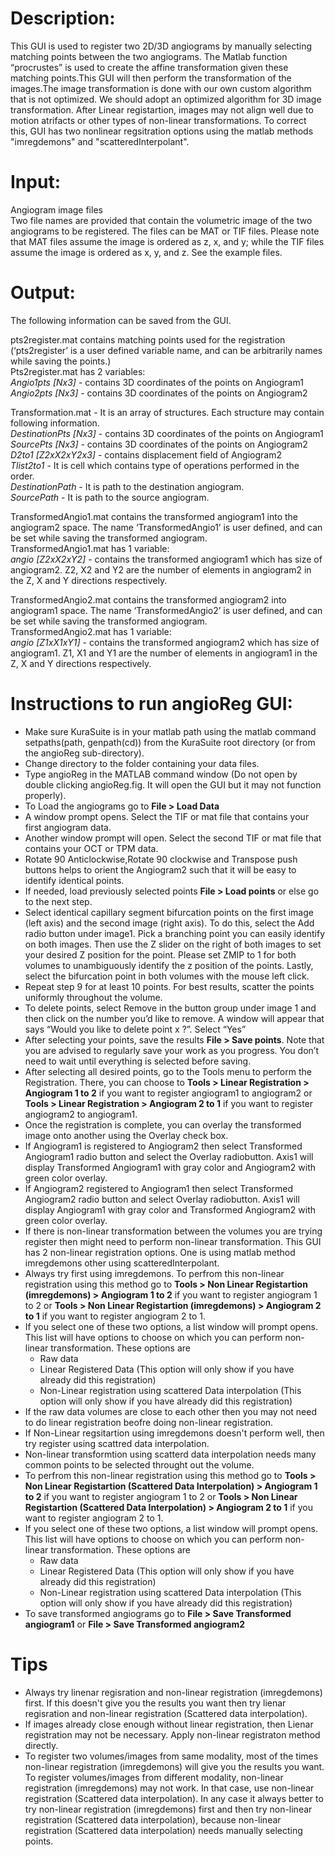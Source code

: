 

# Description:
This GUI is used to register two 2D/3D angiograms by manually selecting matching points between the two angiograms. The Matlab function “procrustes” is used to create the affine transformation given these matching points.This GUI will then perform the transformation of the images.The image transformation is done with our own custom algorithm that is not optimized. We should adopt an optimized algorithm for 3D image transformation. After Linear registartion, images may not align well due to motion atrifacts or other types of non-linear transformations. To correct this, GUI has two nonlinear regsitration options using the matlab methods "imregdemons" and "scatteredInterpolant". 

# Input: 
Angiogram image files <br/>
Two file names are provided that contain the volumetric image of the two angiograms to be registered. The files can be MAT or TIF files. Please note that MAT files assume the image is ordered as z, x, and y; while the TIF files assume the image is ordered as x, y, and z. See the example files.

# Output: 
The following information can be saved from the GUI.

pts2register.mat contains matching points used for the registration (‘pts2register’ is a user defined variable name, and can be arbitrarily names while saving the points.) <br/>
Pts2register.mat has 2 variables: <br/>
*Angio1pts [Nx3]* - contains 3D coordinates of the points on Angiogram1 <br/>
*Angio2pts [Nx3]* - contains 3D coordinates of the points on Angiogram2

Transformation.mat - It is an array of structures. Each structure may contain following information. <br/>
*DestinationPts [Nx3]* - contains 3D coordinates of the points on Angiogram1 <br/>
*SourcePts [Nx3]* - contains 3D coordinates of the points on Angiogram2  <br/>
*D2to1 [Z2xX2xY2x3]* - contains displacement field of Angiogram2  <br/>
*Tlist2to1* - It is cell which contains type of operations performed in the order.  <br/>
*DestinationPath* - It is path to the  destination angiogram. <br/>
*SourcePath* - It is path to the source angiogram.


TransformedAngio1.mat contains the transformed angiogram1 into the angiogram2 space. The name ‘TransformedAngio1’ is user defined, and can be set while saving the transformed angiogram. <br/>
TransformedAngio1.mat has 1 variable: <br/>
*angio [Z2xX2xY2]* - contains the transformed angiogram1 which has size of angiogram2. Z2, X2 and Y2 are the number of elements in angiogram2 in the Z, X and Y directions respectively.

TransformedAngio2.mat contains the transformed angiogram2 into angiogram1 space. The name ‘TransformedAngio2’ is user defined, and can be set while saving the transformed angiogram. <br/>
TransformedAngio2.mat has 1 variable: <br/>
*angio [Z1xX1xY1]* - contains the transformed angiogram2 which has size of angiogram1. Z1, X1 and Y1 are the number of elements in angiogram1 in the Z, X and Y directions respectively.

# Instructions to run angioReg GUI:
* Make sure KuraSuite is in your matlab path using the matlab command setpaths(path, genpath(cd)) from the KuraSuite root directory (or from the angioReg sub-directory).
* Change directory to the folder containing your data files.
* Type angioReg in the MATLAB command window (Do not open by double clicking angioReg.fig. It will open the GUI but it may not function properly).
* To Load the angiograms go to **File > Load Data**
* A window prompt opens. Select the TIF or mat file that contains your first angiogram data.
* Another window prompt will open. Select the second TIF or mat file that contains your OCT or TPM data.
* Rotate 90 Anticlockwise,Rotate 90 clockwise and Transpose push buttons helps to orient the Angiogram2 such that it will be easy to identify identical points.
* If needed, load previously selected points **File > Load points** or else go to the next step.
* Select identical capillary segment bifurcation points on the first image (left axis) and the second image (right axis). To do this, select the Add radio button under image1. Pick a branching point you can easily identify on both images. Then use the Z slider on the right of both images to set your desired Z position for the point. Please set ZMIP to 1 for both volumes to unambiguously identify the z position of the points. Lastly, select the bifurcation point in both volumes with the mouse left click.
* Repeat step 9 for at least 10 points. For best results, scatter the points uniformly throughout the volume. 
* To delete points, select Remove in the button group under image 1 and then click on the number you’d like to remove. A window will appear that says “Would you like to delete point  x ?”. Select “Yes”
* After selecting your points, save the results **File > Save points**. Note that you are advised to regularly save your work as you progress. You don’t need to wait until everything is selected before saving.
* After selecting all desired points, go to the Tools menu to perform the Registration. There, you can choose to **Tools > Linear Registration > Angiogram 1 to 2** if you want to register angiogram1 to angiogram2 or **Tools > Linear Registration > Angiogram 2 to 1** if you want to register angiogram2 to angiogram1.
* Once the registration is complete, you can overlay the transformed image onto another using the Overlay check box. 
* If Angiogram1 is registered to Angiogram2 then select Transformed Angiogram1 radio button and select the Overlay radiobutton. Axis1 will display Transformed Angiogram1 with gray color and Angiogram2 with green color overlay.
* If Angiogram2 registered to Angiogram1 then select Transformed Angiogram2 radio button and select Overlay radiobutton. Axis1 will display Angiogram1 with gray color and Transformed Angiogram2 with green color overlay.
* If there is non-linear transformation between the volumes you are trying register then might need to perform non-linear transformation. This GUI has 2 non-linear registration options. One is using matlab method imregdemons other using scatteredInterpolant.
* Always try first using imregdemons. To perfrom this non-linear registration using this method go to **Tools > Non Linear Registartion (imregdemons) > Angiogram 1 to 2** if you want to register angiogram 1 to 2 or **Tools > Non Linear Registartion (imregdemons) > Angiogram 2 to 1** if you want to register angiogram 2 to 1.
* If you select one of these two options, a list window will prompt opens. This list will have options to choose on which you can perform non-linear transformation. These options are
  * Raw data
  * Linear Registered Data (This option will only show if you have already did this registration)
  * Non-Linear registration using scattered Data interpolation (This option will only show if you have already did this registration)
* If the raw data volumes are close to each other then you may not need to do linear registration beofre doing non-linear registration.
* If Non-Linear regsitartion using imregdemons doesn't perform well, then try register using scattred data interpolation.
* Non-linear transformtion using scatterd data interpolation needs many common points to be selected throught out the volume.
* To perfrom this non-linear registration using this method go to **Tools > Non Linear Registartion (Scattered Data Interpolation) > Angiogram 1 to 2** if you want to register angiogram 1 to 2 or **Tools > Non Linear Registartion (Scattered Data Interpolation) > Angiogram 2 to 1** if you want to register angiogram 2 to 1.
* If you select one of these two options, a list window will prompt opens. This list will have options to choose on which you can perform non-linear transformation. These options are
  * Raw data
  * Linear Registered Data (This option will only show if you have already did this registration)
  * Non-Linear registration using scattered Data interpolation (This option will only show if you have already did this registration)
* To save transformed angiograms go to **File > Save Transformed angiogram1** or **File > Save Transformed angiogram2**

# Tips
* Always try linenar regisration and  non-linear registration (imregdemons) first. If this doesn't give you the results you want then try lienar regisration  and non-linear registration (Scattered data interpolation). 
* If images already close enough without linear registration, then Lienar registration may not be necessary. Apply non-linear registraton method directly.
* To register two volumes/images from same modality, most of the times non-linear registration (imregdemons) will give you the results you want. To register volumes/images from different modality, non-linear registration (imregdemons) may not work. In that case, use non-linear registration (Scattered data interpolation). In any case it always better to try non-linear registration (imregdemons) first and then try non-linear registration (Scattered data interpolation), because non-linear registration (Scattered data interpolation) needs manually selecting points.
